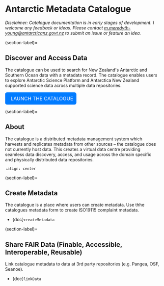 # Antarctic Metadata Catalogue

<i>Disclaimer: Catalogue documentation is in early stages of development. I welcome any feedback or ideas. Please contact m.meredyth-young@antarcticanz.govt.nz to submit an issue or feature an idea.</i>


(section-label)=
## Discover and Access Data

The catalogue can be used to search for New Zealand's Antarctic and Southern Ocean data with a metadata record. The catalogue enables users to explore Antarctic Science Platform and Antarctica New Zealand supported science data across multiple data repositories.

<div style="background-color: #007BFF; border: 2px solid #007BFF; border-radius: 6px; padding: 8px; display: inline-block;">
    <a style="font-size: 16px; text-decoration: none; color: white;" href="https://antcat.antarcticanz.govt.nz/geonetwork">
        <i class="fas fa-caret-right" style="color: white; margin-right: 8px;"></i> LAUNCH THE CATALOGUE
    </a>
</div>

<br>

(section-label)=
## About

The catalogue is a distributed metadata management system which harvests and replicates metadata from other sources – the catalogue does not currently host data. This creates a virtual data centre providing seamless data discovery, access, and usage across the domain specific and physically distributed data repositories.  

```{image} image_repositories.png
:align: center
```


(section-label)=
## Create Metadata

The catalogue is a place where users can create metadata. Use thhe catalogues metadata form to create ISO19115 complaint metadata.
-  {doc}`createMetadata`

(section-label)=
## Share FAIR Data (Finable, Accessible, Interoperable, Reusable)

Link catalogue metadata to data at 3rd party repositories (e.g. Pangea, OSF, Seanoe).
-  {doc}`linkData`